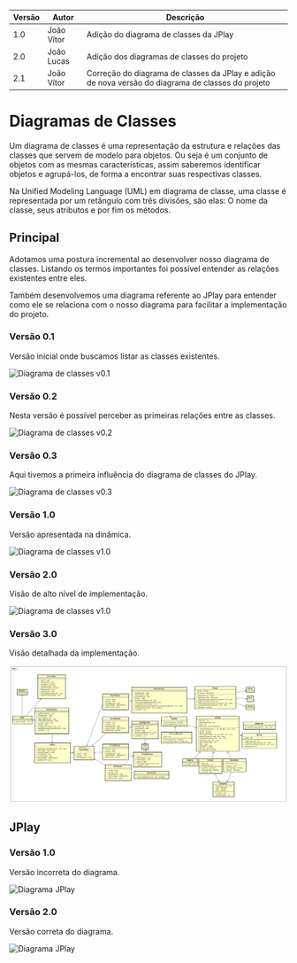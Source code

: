 |Versão|Autor|Descrição|
|------|-----|---------|
|1.0|João Vítor|Adição do diagrama de classes da JPlay|
|2.0|João Lucas|Adição dos diagramas de classes do projeto|
|2.1|João Vítor|Correção do diagrama de classes da JPlay e adição de nova versão do diagrama de classes do projeto|

# Diagramas de Classes
 
 Um diagrama de classes é uma representação da estrutura e relações das classes que servem de modelo para objetos. Ou seja é um conjunto de objetos com as mesmas características, assim saberemos identificar objetos e agrupá-los, de forma a encontrar suas respectivas classes. 
 
 Na Unified Modeling Language (UML) em diagrama de classe, uma classe é representada por um retângulo com três divisões, são elas: O nome da classe, seus atributos e por fim os métodos.

 
## Principal

Adotamos uma postura incremental ao desenvolver nosso diagrama de classes. Listando os termos importantes foi possível entender as relações existentes entre eles.

Também desenvolvemos uma diagrama referente ao JPlay para entender como ele se relaciona com o nosso diagrama para facilitar a implementação do projeto.

### Versão 0.1
Versão inicial onde buscamos listar as classes existentes.

![Diagrama de classes v0.1](https://i.imgur.com/2sReFrS.png)

### Versão 0.2
Nesta versão é possível perceber as primeiras relações entre as classes.

![Diagrama de classes v0.2](https://i.imgur.com/ajvguwx.png)

### Versão 0.3
Aqui tivemos a primeira influência do diagrama de classes do JPlay.

![Diagrama de classes v0.3](https://i.imgur.com/9p1ZKn4.png)

### Versão 1.0
Versão apresentada na dinâmica.

![Diagrama de classes v1.0](https://i.imgur.com/TafcaHw.png)

### Versão 2.0
Visão de alto nível de implementação.

![Diagrama de classes v1.0](https://i.imgur.com/7FS4DIi.jpg)

### Versão 3.0
Visão detalhada da implementação.

![Diagrama de classes v3.0](images/Class%20Diagram.png)

## JPlay

### Versão 1.0
Versão incorreta do diagrama.

![Diagrama JPlay](https://i.imgur.com/Aoflhxh.jpg)

### Versão 2.0
Versão correta do diagrama.

![Diagrama JPlay](https://i.imgur.com/Tb9yNYZ.jpg)

